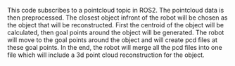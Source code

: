 This code subscribes to a pointcloud topic in ROS2. The pointcloud data is then preprocessed.
The closest object infront of the robot will be chosen as the object that will be reconstructed.
First the centroid of the object will be calculated, then goal points around the object will be generated. 
The robot will move to the goal points around the object and will create pcd files at these goal points.
In the end, the robot will merge all the pcd files into one file which will include a 3d point cloud reconstruction for the object.
